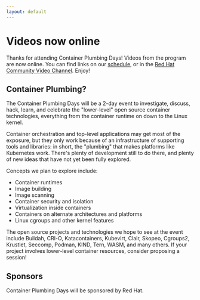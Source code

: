 ```yaml
---
layout: default
---
```


# Videos now online

Thanks for attending Container Plumbing Days!  Videos from the program are now online.  You can find links on our [schedule](/schedule), or in the [Red Hat Community Video Channel](https://www.youtube.com/watch?v=v7XzoMZaGbY&list=PLVuc-VIfmlz1eSDhDVfAL0EbiQRvAX3gc).  Enjoy!


## Container Plumbing?

The Container Plumbing Days will be a 2-day event to investigate, discuss, hack, learn, and celebrate the "lower-level" open source container technologies, everything from the container runtime on down to the Linux kernel.

Container orchestration and top-level applications may get most of the exposure, but they only work because of an infrastructure of supporting tools and libraries: in short, the "plumbing" that makes platforms like Kubernetes work.  There's plenty of development still to do there, and plenty of new ideas that have not yet been fully explored.

Concepts we plan to explore include:

* Container runtimes
* Image building
* Image scanning
* Container security and isolation
* Virtualization inside containers
* Containers on alternate architectures and platforms
* Linux cgroups and other kernel features

The open source projects and technologies we hope to see at the event include Buildah, CRI-O, Katacontainers, Kubevirt, Clair, Skopeo, Cgroups2, Krustlet, Seccomp, Podman, KIND, Tern, WASM, and many others.  If your project involves lower-level container resources, consider proposing a session!

## Sponsors

Container Plumbing Days will be sponsored by Red Hat.
